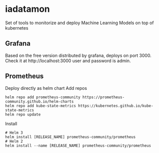 # iadatamon
Set of tools to monitorize and deploy Machine Learning Models on top of kubernetes

## Grafana
Based on the free version distributed by grafana, deploys on port 3000.
Check it at http://localhost:3000 user and password is admin.

## Prometheus
Deploy directly as helm chart
Add repos
```
helm repo add prometheus-community https://prometheus-community.github.io/helm-charts
helm repo add kube-state-metrics https://kubernetes.github.io/kube-state-metrics
helm repo update
```
Install
```
# Helm 3
helm install [RELEASE_NAME] prometheus-community/prometheus
# Helm 2
helm install --name [RELEASE_NAME] prometheus-community/prometheus
```

